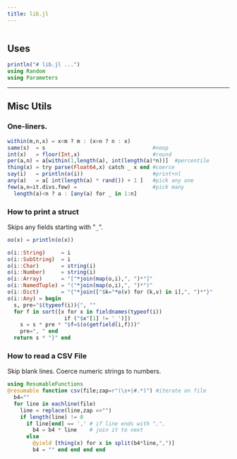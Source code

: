 ```yaml
---
title: lib.jl
---
```



```julia
```

 ## Uses

```julia
println("# lib.jl ...")
using Random
using Parameters
```

 -------------------------------------------------------------------
 ## Misc Utils
 ### One-liners.

```julia
within(m,n,x) = x<m ? m : (x>n ? n : x)
same(s)  = s                                  #noop       
int(x)   = floor(Int,x)                       #round
per(a,n) = a[within(1,length(a), int(length(a)*n))]  #percentile
thing(x) = try parse(Float64,x) catch _ x end #coerce
say(i)   = println(o(i))                      #print+nl
any(a)   = a[ int(length(a) * rand()) + 1 ]   #pick any one
few(a,n=it.divs.few) =                        #pick many
  length(a)<n ? a : [any(a) for _ in 1:n] 
```

 ### How to print a struct
 Skips any fields starting with "`_`".

```julia
oo(x) = println(o(x))

o(i::String)     = i 
o(i::SubString)  = i 
o(i::Char)       = string(i) 
o(i::Number)     = string(i) 
o(i::Array)      = "["*join(map(o,i),", ")*"]" 
o(i::NamedTuple) = "("*join(map(o,i),", ")*")" 
o(i::Dict)       = "{"*join(["$k="*o(v) for (k,v) in i],", ")*"}" 
o(i::Any) = begin
  s, pre="$(typeof(i)){", ""
  for f in sort([x for x in fieldnames(typeof(i)) 
                  if ("$x"[1] != '_')])
    s = s * pre * "$f=$(o(getfield(i,f)))"
    pre=", " end
  return s * "}" end
```

 ### How to read a CSV File
 Skip blank lines. Coerce numeric strings to numbers.

```julia
using ResumableFunctions
@resumable function csv(file;zap=r"(\s+|#.*)") #iterate on file
  b4=""
  for line in eachline(file)
    line = replace(line,zap =>"")
    if length(line) != 0
      if line[end] == ',' # if line ends with ",",
        b4 = b4 * line    # join it to next
      else
        @yield [thing(x) for x in split(b4*line,",")]
        b4 = "" end end end end  
```
